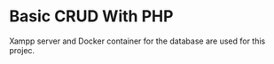 # Basic CRUD With PHP

Xampp server and Docker container for the database are used for this projec.
